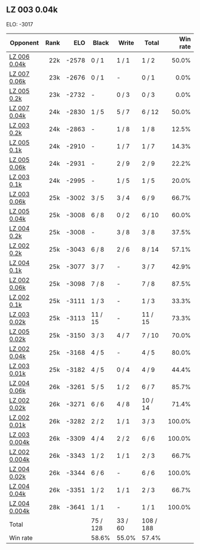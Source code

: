 ## LZ 003 0.04k ##

ELO: -3017

Opponent | Rank | ELO | Black | Write | Total | Win rate
---------|-----:|----:|-------|-------|-------|-------:
[LZ 006 0.04k](LZ%20006%200.04k.md) | 22k | -2578 | 0 / 1 | 1 / 1 | 1 / 2 | 50.0%
[LZ 007 0.06k](LZ%20007%200.06k.md) | 23k | -2676 | 0 / 1 | - | 0 / 1 | 0.0%
[LZ 005 0.2k](LZ%20005%200.2k.md) | 23k | -2732 | - | 0 / 3 | 0 / 3 | 0.0%
[LZ 007 0.04k](LZ%20007%200.04k.md) | 24k | -2830 | 1 / 5 | 5 / 7 | 6 / 12 | 50.0%
[LZ 003 0.2k](LZ%20003%200.2k.md) | 24k | -2863 | - | 1 / 8 | 1 / 8 | 12.5%
[LZ 005 0.1k](LZ%20005%200.1k.md) | 24k | -2910 | - | 1 / 7 | 1 / 7 | 14.3%
[LZ 005 0.06k](LZ%20005%200.06k.md) | 24k | -2931 | - | 2 / 9 | 2 / 9 | 22.2%
[LZ 003 0.1k](LZ%20003%200.1k.md) | 24k | -2995 | - | 1 / 5 | 1 / 5 | 20.0%
[LZ 003 0.06k](LZ%20003%200.06k.md) | 25k | -3002 | 3 / 5 | 3 / 4 | 6 / 9 | 66.7%
[LZ 005 0.04k](LZ%20005%200.04k.md) | 25k | -3008 | 6 / 8 | 0 / 2 | 6 / 10 | 60.0%
[LZ 004 0.2k](LZ%20004%200.2k.md) | 25k | -3008 | - | 3 / 8 | 3 / 8 | 37.5%
[LZ 002 0.2k](LZ%20002%200.2k.md) | 25k | -3043 | 6 / 8 | 2 / 6 | 8 / 14 | 57.1%
[LZ 004 0.1k](LZ%20004%200.1k.md) | 25k | -3077 | 3 / 7 | - | 3 / 7 | 42.9%
[LZ 002 0.06k](LZ%20002%200.06k.md) | 25k | -3098 | 7 / 8 | - | 7 / 8 | 87.5%
[LZ 002 0.1k](LZ%20002%200.1k.md) | 25k | -3111 | 1 / 3 | - | 1 / 3 | 33.3%
[LZ 003 0.02k](LZ%20003%200.02k.md) | 25k | -3113 | 11 / 15 | - | 11 / 15 | 73.3%
[LZ 005 0.02k](LZ%20005%200.02k.md) | 25k | -3150 | 3 / 3 | 4 / 7 | 7 / 10 | 70.0%
[LZ 002 0.04k](LZ%20002%200.04k.md) | 25k | -3168 | 4 / 5 | - | 4 / 5 | 80.0%
[LZ 003 0.01k](LZ%20003%200.01k.md) | 25k | -3182 | 4 / 5 | 0 / 4 | 4 / 9 | 44.4%
[LZ 004 0.06k](LZ%20004%200.06k.md) | 26k | -3261 | 5 / 5 | 1 / 2 | 6 / 7 | 85.7%
[LZ 002 0.02k](LZ%20002%200.02k.md) | 26k | -3271 | 6 / 6 | 4 / 8 | 10 / 14 | 71.4%
[LZ 002 0.01k](LZ%20002%200.01k.md) | 26k | -3282 | 2 / 2 | 1 / 1 | 3 / 3 | 100.0%
[LZ 003 0.004k](LZ%20003%200.004k.md) | 26k | -3309 | 4 / 4 | 2 / 2 | 6 / 6 | 100.0%
[LZ 002 0.004k](LZ%20002%200.004k.md) | 26k | -3343 | 1 / 2 | 1 / 1 | 2 / 3 | 66.7%
[LZ 004 0.02k](LZ%20004%200.02k.md) | 26k | -3344 | 6 / 6 | - | 6 / 6 | 100.0%
[LZ 004 0.04k](LZ%20004%200.04k.md) | 26k | -3351 | 1 / 2 | 1 / 1 | 2 / 3 | 66.7%
[LZ 004 0.004k](LZ%20004%200.004k.md) | 28k | -3641 | 1 / 1 | - | 1 / 1 | 100.0%
Total | | | 75 / 128 | 33 / 60 | 108 / 188 | 
Win rate| | | 58.6% | 55.0% | 57.4% | 
